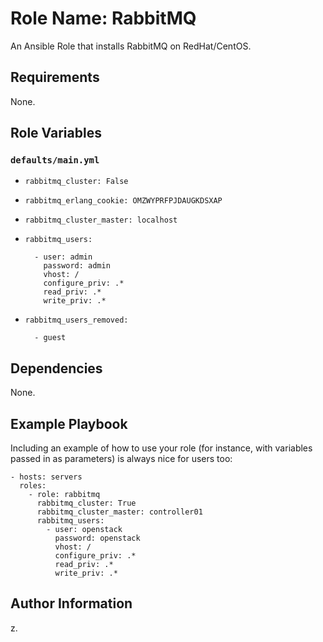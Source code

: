 # Role Name: RabbitMQ

An Ansible Role that installs RabbitMQ on RedHat/CentOS.

## Requirements

None.

## Role Variables

### `defaults/main.yml`

* `rabbitmq_cluster: False`
* `rabbitmq_erlang_cookie: OMZWYPRFPJDAUGKDSXAP`
* `rabbitmq_cluster_master: localhost`
* `rabbitmq_users:`
    ```
      - user: admin
        password: admin
        vhost: /
        configure_priv: .*
        read_priv: .*
        write_priv: .*
    ```

* `rabbitmq_users_removed:`
    ```
      - guest
    ```

## Dependencies

None.

## Example Playbook

Including an example of how to use your role (for instance, with variables passed in as parameters) is always nice for users too:

    - hosts: servers
      roles:
        - role: rabbitmq
          rabbitmq_cluster: True
          rabbitmq_cluster_master: controller01
          rabbitmq_users:
            - user: openstack
              password: openstack
              vhost: /
              configure_priv: .*
              read_priv: .*
              write_priv: .*

## Author Information

z.
